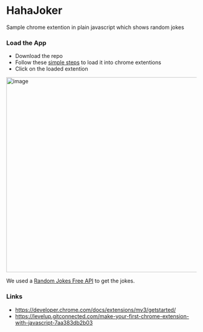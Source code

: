 # HahaJoker
Sample chrome extention in plain javascript which shows random jokes


### Load the App
- Download the repo
- Follow these [simple steps](https://developer.chrome.com/docs/extensions/mv3/getstarted/) to load it into chrome extentions
- Click on the loaded extention


<img width="517" alt="image" src="https://user-images.githubusercontent.com/17333491/157268790-2bd0fd22-4a45-4973-afb3-fee1728c5fbd.png">


We used a [Random Jokes Free API](https://icanhazdadjoke.com/api#fetch-a-dad-joke) to get the jokes.


### Links
 - https://developer.chrome.com/docs/extensions/mv3/getstarted/
 - https://levelup.gitconnected.com/make-your-first-chrome-extension-with-javascript-7aa383db2b03

